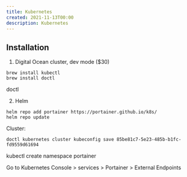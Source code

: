 ```yaml
---
title: Kubernetes
created: 2021-11-13T00:00
description: Kubernetes
---
```


## Installation

1. Digital Ocean cluster, dev mode ($30)

```
brew install kubectl
brew install doctl
```

doctl

2. Helm

```
helm repo add portainer https://portainer.github.io/k8s/
helm repo update
```

Cluster:

```
doctl kubernetes cluster kubeconfig save 85be81c7-5e23-485b-b1fc-fd9559d61694
```

kubectl create namespace portainer

Go to Kubernetes Console > services > Portainer > External Endpoints
